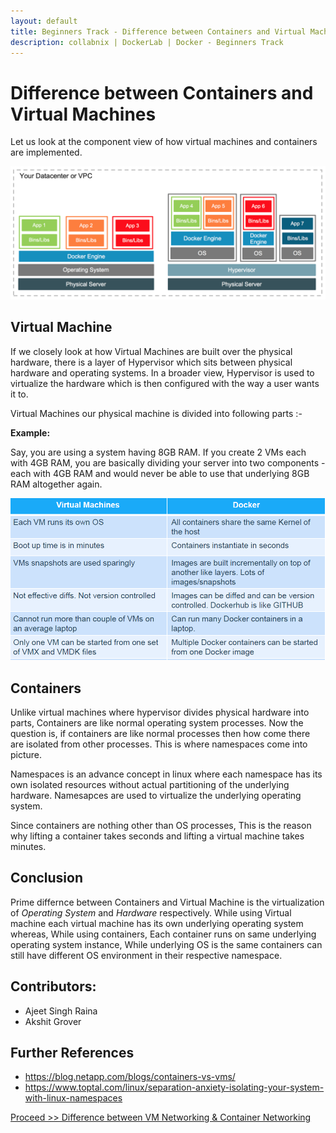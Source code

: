 ```yaml
---
layout: default
title: Beginners Track - Difference between Containers and Virtual Machines
description: collabnix | DockerLab | Docker - Beginners Track
---
```



# Difference between Containers and Virtual Machines

Let us look at the component view of how virtual machines and containers are implemented.



![Component View](https://raw.githubusercontent.com/collabnix/dockerlabs/master/beginners/images/difference-vm-containers.png)

## Virtual Machine

If we closely look at how Virtual Machines are built over the physical hardware, there is a layer of Hypervisor which sits between physical hardware and operating systems. In a broader view, Hypervisor is used to virtualize the hardware which is then configured with the way a user wants it to.

Virtual Machines our physical machine is divided into following parts :-

**Example:**

Say, you are using a system having 8GB RAM. If you create 2 VMs each with 4GB RAM, you are basically dividing your server into two components - each with 4GB RAM and would never be able to use that underlying 8GB RAM altogether again. 

![Component View](https://raw.githubusercontent.com/collabnix/dockerlabs/master/beginners/docker-vs-vm.png)

## Containers

Unlike virtual machines where hypervisor divides physical hardware into parts, Containers are like normal operating system processes. Now the question is, if containers are like normal processes then how come there are isolated from other processes. This is where namespaces come into picture.

Namespaces is an advance concept in linux where each namespace has its own isolated resources without actual partitioning of the underlying hardware. Namesapces are used to virtualize the underlying operating system.

Since containers are nothing other than OS processes, This is the reason why lifting a container takes seconds and lifting a virtual machine takes minutes.

## Conclusion

Prime differnce between Containers and Virtual Machine is the virtualization of *Operating System* and *Hardware* respectively. While using Virtual machine each virtual machine has its own underlying operating system whereas, While using containers, Each container runs on same underlying operating system instance, While underlying OS is the same containers can still have different OS environment in their respective namespace.

## Contributors:

- Ajeet Singh Raina
- Akshit Grover


## Further References

* https://blog.netapp.com/blogs/containers-vs-vms/
* https://www.toptal.com/linux/separation-anxiety-isolating-your-system-with-linux-namespaces 

[Proceed >> Difference between VM Networking & Container Networking](https://collabnix.github.io/dockerlabs/beginners/difference-vmnetwork-docker-networking.html)
